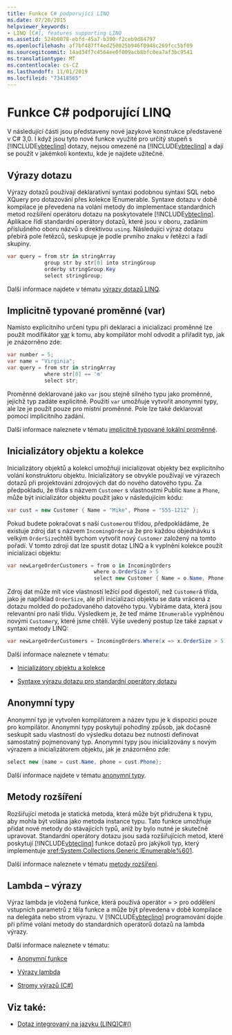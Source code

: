 ```yaml
---
title: Funkce C# podporující LINQ
ms.date: 07/20/2015
helpviewer_keywords:
- LINQ [C#], features supporting LINQ
ms.assetid: 524b0078-ebfd-45a7-b390-f2ceb9d84797
ms.openlocfilehash: af7bf487ff4ed250025b946f0948c269fcc5bf09
ms.sourcegitcommit: 14ad34f7c4564ee0f009acb8bfc0ea7af3bc9541
ms.translationtype: MT
ms.contentlocale: cs-CZ
ms.lasthandoff: 11/01/2019
ms.locfileid: "73418565"
---
```

# <a name="c-features-that-support-linq"></a>Funkce C# podporující LINQ

V následující části jsou představeny nové jazykové konstrukce představené v C# 3,0. I když jsou tyto nové funkce využité pro určitý stupeň s [!INCLUDE[vbteclinq](~/includes/vbteclinq-md.md)] dotazy, nejsou omezené na [!INCLUDE[vbteclinq](~/includes/vbteclinq-md.md)] a dají se použít v jakémkoli kontextu, kde je najdete užitečné.

## <a name="query-expressions"></a>Výrazy dotazu

Výrazy dotazů používají deklarativní syntaxi podobnou syntaxi SQL nebo XQuery pro dotazování přes kolekce IEnumerable. Syntaxe dotazu v době kompilace je převedena na volání metody do implementace standardních metod rozšíření operátoru dotazu na poskytovatele [!INCLUDE[vbteclinq](~/includes/vbteclinq-md.md)]. Aplikace řídí standardní operátory dotazů, které jsou v oboru, zadáním příslušného oboru názvů s direktivou `using`. Následující výraz dotazu přebírá pole řetězců, seskupuje je podle prvního znaku v řetězci a řadí skupiny.

```csharp
var query = from str in stringArray
            group str by str[0] into stringGroup
            orderby stringGroup.Key
            select stringGroup;
```

Další informace najdete v tématu [výrazy dotazů LINQ](../../../linq/index.md).

## <a name="implicitly-typed-variables-var"></a>Implicitně typované proměnné (var)

Namísto explicitního určení typu při deklaraci a inicializaci proměnné lze použít modifikátor [var](../../../language-reference/keywords/var.md) k tomu, aby kompilátor mohl odvodit a přiřadit typ, jak je znázorněno zde:

```csharp
var number = 5;
var name = "Virginia";
var query = from str in stringArray
            where str[0] == 'm'
            select str;
```

Proměnné deklarované jako `var` jsou stejně silného typu jako proměnné, jejichž typ zadáte explicitně. Použití `var` umožňuje vytvořit anonymní typy, ale lze je použít pouze pro místní proměnné. Pole lze také deklarovat pomocí implicitního zadání.

Další informace naleznete v tématu [implicitně typované lokální proměnné](../../classes-and-structs/implicitly-typed-local-variables.md).

## <a name="object-and-collection-initializers"></a>Inicializátory objektu a kolekce

Inicializátory objektů a kolekcí umožňují inicializovat objekty bez explicitního volání konstruktoru objektu. Inicializátory se obvykle používají ve výrazech dotazů při projektování zdrojových dat do nového datového typu. Za předpokladu, že třída s názvem `Customer` s vlastnostmi Public `Name` a `Phone`, může být inicializátor objektu použit jako v následujícím kódu:

```csharp
var cust = new Customer { Name = "Mike", Phone = "555-1212" };
```

Pokud budete pokračovat s naší `Customer`ou třídou, předpokládáme, že existuje zdroj dat s názvem `IncomingOrders`a že pro každou objednávku s velkým `OrderSize`chtěli bychom vytvořit nový `Customer` založený na tomto pořadí. V tomto zdroji dat lze spustit dotaz LINQ a k vyplnění kolekce použít inicializaci objektu:

```csharp
var newLargeOrderCustomers = from o in IncomingOrders
                            where o.OrderSize > 5
                            select new Customer { Name = o.Name, Phone = o.Phone };
```

Zdroj dat může mít více vlastností ležící pod digestoří, než `Customer`á třída, jako je například `OrderSize`, ale při inicializaci objektu se data vrácená z dotazu molded do požadovaného datového typu. Vybíráme data, která jsou relevantní pro naši třídu. Výsledkem je, že teď máme `IEnumerable` vyplněnou novými `Customer`y, které jsme chtěli. Výše uvedený postup lze také zapsat v syntaxi metody LINQ:

```csharp
var newLargeOrderCustomers = IncomingOrders.Where(x => x.OrderSize > 5).Select(y => new Customer { Name = y.Name, Phone = y.Phone });
```

Další informace naleznete v tématu:

- [Inicializátory objektu a kolekce](../../classes-and-structs/object-and-collection-initializers.md)

- [Syntaxe výrazu dotazu pro standardní operátory dotazu](./query-expression-syntax-for-standard-query-operators.md)

## <a name="anonymous-types"></a>Anonymní typy

Anonymní typ je vytvořen kompilátorem a název typu je k dispozici pouze pro kompilátor. Anonymní typy poskytují pohodlný způsob, jak dočasně seskupit sadu vlastností do výsledku dotazu bez nutnosti definovat samostatný pojmenovaný typ. Anonymní typy jsou inicializovány s novým výrazem a inicializátorem objektu, jak je znázorněno zde:

```csharp
select new {name = cust.Name, phone = cust.Phone};
```

Další informace najdete v tématu [anonymní typy](../../classes-and-structs/anonymous-types.md).

## <a name="extension-methods"></a>Metody rozšíření

Rozšiřující metoda je statická metoda, která může být přidružena k typu, aby mohla být volána jako metoda instance typu. Tato funkce umožňuje přidat nové metody do stávajících typů, aniž by bylo nutné je skutečně upravovat. Standardní operátory dotazu jsou sada rozšiřujících metod, které poskytují [!INCLUDE[vbteclinq](~/includes/vbteclinq-md.md)] funkce dotazů pro jakýkoli typ, který implementuje <xref:System.Collections.Generic.IEnumerable%601>.

Další informace naleznete v tématu [metody rozšíření](../../classes-and-structs/extension-methods.md).

## <a name="lambda-expressions"></a>Lambda – výrazy

Výraz lambda je vložená funkce, která používá operátor = > pro oddělení vstupních parametrů z těla funkce a může být převedena v době kompilace na delegáta nebo strom výrazu. V [!INCLUDE[vbteclinq](~/includes/vbteclinq-md.md)] programování dojde při přímé volání metody do standardních operátorů dotazů na lambda výrazy.

Další informace naleznete v tématu:

- [Anonymní funkce](../../statements-expressions-operators/anonymous-functions.md)

- [Výrazy lambda](../../statements-expressions-operators/lambda-expressions.md)

- [Stromy výrazů (C#)](../expression-trees/index.md)

## <a name="see-also"></a>Viz také:

- [Dotaz integrovaný na jazyku (LINQ)C#()](./index.md)
